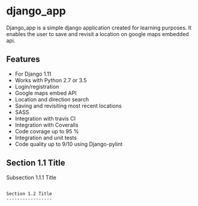 
django_app
===============
Django_app is a simple django application created for learning purposes. It enables the user to save and revisit a location on google maps embedded api. 

Features
---------

* For Django 1.11
* Works with Python 2.7 or 3.5
* Login/registration
* Google maps embed API
* Location and direction search
* Saving and revisiting most recent locations
* SASS 
* Integration with travis CI
* Integration with Coveralls
* Code covrage up to 95 %
* Integration and unit tests
* Code quality up to 9/10 using Django-pylint

Section 1.1 Title
-----------------

Subsection 1.1.1 Title
~~~~~~~~~~~~~~~~~~~~~~

Section 1.2 Title
-----------------


